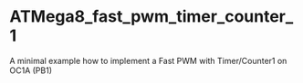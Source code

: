 # ATMega8_fast_pwm_timer_counter_1
A minimal example how to implement a Fast PWM with Timer/Counter1 on OC1A (PB1)
